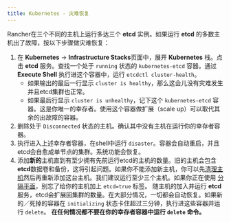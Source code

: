 ```yaml
---
title: Kubernetes - 灾难恢复
---
```



Rancher在三个不同的主机上运行多达三个 **etcd** 实例。如果运行 **etcd** 的多数主机出了故障，按以下步骤做灾难恢复：

1. 在 **Kubernetes** -> **Infrastructure Stacks**页面中，展开 **Kubernetes** 栈。点击 **etcd** 服务。查找一个处于 `running` 状态的 `kubernetes-etcd` 容器。通过 **Execute Shell** 执行进这个容器中，运行 `etcdctl cluster-health`。
     * 如果输出的最后一行显示 `cluster is healthy`，那么这会儿没有灾难发生并且etcd集群也正常。
     * 如果最后行显示 `cluster is unhealthy`，记下这个 `kubernetes-etcd` 容器。这是你唯一的幸存者。使用这个容器做扩展（scale up）可以取代其余的出故障的容器。
2. 删除处于 `Disconnected` 状态的主机。确认其中没有主机在运行你的幸存者容器。
3. 执行进入上述幸存者容器，在shell中运行 `disaster`。容器会自动重启，并且etcd会自愈成单节点的集群。系统功能会恢复。
4. 添加**新的**主机直到有至少拥有先前运行etcd的主机的数量。旧的主机会包含**etcd**数据卷和备份，这将引起问题。如果你不能添加新主机，你可以先[清理主机]({{site.baseurl}}/rancher/{{page.version}}/{{page.lang}}/kubernetes/deleting/#清理主机)然后再重新添加这台主机。我们建议运行至少三个主机。如果你正在使用 [分隔平面]({{site.baseurl}}/rancher/{{page.version}}/{{page.lang}}/kubernetes/resiliency-planes/#分隔平面separated-planes)，别忘了给你的主机加上 `etcd=true` 标签。 随主机的加入并运行 **etcd** 服务，etcd会扩展回集群的数量。在大部分情况，一切都会自动恢复。如果新的／死掉的容器在 `initializing` 状态卡住超过三分钟，执行进这些容器并运行 `delete`。 **在任何情况都不要在你的幸存者容器中运行 `delete` 命令。**
